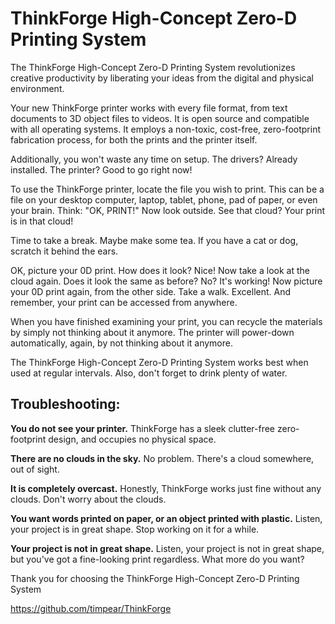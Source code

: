 # ThinkForge High-Concept Zero-D Printing System

The ThinkForge High-Concept Zero-D Printing System revolutionizes creative productivity by liberating your ideas from the digital and physical environment.

Your new ThinkForge printer works with every file format, from text documents to 3D object files to videos. It is open source and compatible with all operating systems. It employs a non-toxic, cost-free, zero-footprint fabrication process, for both the prints and the printer itself.

Additionally, you won't waste any time on setup. The drivers? Already installed. The printer? Good to go right now!

To use the ThinkForge printer, locate the file you wish to print. This can be a file on your desktop computer, laptop, tablet, phone, pad of paper, or even your brain. Think: "OK, PRINT!" Now look outside. See that cloud? Your print is in that cloud!

Time to take a break. Maybe make some tea. If you have a cat or dog, scratch it behind the ears.

OK, picture your 0D print. How does it look? Nice! Now take a look at the cloud again. Does it look the same as before? No? It's working! Now picture your 0D print again, from the other side. Take a walk. Excellent. And remember, your print can be accessed from anywhere.

When you have finished examining your print, you can recycle the materials by simply not thinking about it anymore. The printer will power-down automatically, again, by not thinking about it anymore.

The ThinkForge High-Concept Zero-D Printing System works best when used at regular intervals. Also, don't forget to drink plenty of water.


## Troubleshooting:

**You do not see your printer.**
ThinkForge has a sleek clutter-free zero-footprint design, and occupies no physical space.

**There are no clouds in the sky.**
No problem. There's a cloud somewhere, out of sight.

**It is completely overcast.**
Honestly, ThinkForge works just fine without any clouds. Don't worry about the clouds.

**You want words printed on paper, or an object printed with plastic.**
Listen, your project is in great shape. Stop working on it for a while.

**Your project is not in great shape.**
Listen, your project is not in great shape, but you've got a fine-looking print regardless. What more do you want?

Thank you for choosing the ThinkForge High-Concept Zero-D Printing System


https://github.com/timpear/ThinkForge